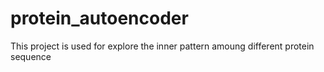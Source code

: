 # protein_autoencoder

This project is used for explore the inner pattern amoung different protein sequence
